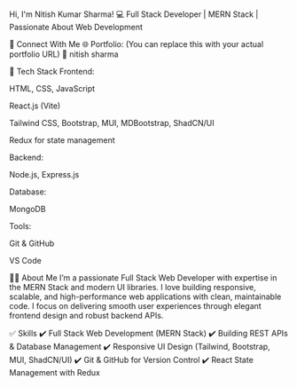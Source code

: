 Hi, I'm Nitish Kumar Sharma!
💻 Full Stack Developer | MERN Stack | Passionate About Web Development

🔗 Connect With Me
🌐 Portfolio: (You can replace this with your actual portfolio URL)
🔗 nitish sharma

🔧 Tech Stack
Frontend:

HTML, CSS, JavaScript

React.js (Vite)

Tailwind CSS, Bootstrap, MUI, MDBootstrap, ShadCN/UI

Redux for state management

Backend:

Node.js, Express.js

Database:

MongoDB

Tools:

Git & GitHub

VS Code

👨‍💻 About Me
I’m a passionate Full Stack Web Developer with expertise in the MERN Stack and modern UI libraries. I love building responsive, scalable, and high-performance web applications with clean, maintainable code. I focus on delivering smooth user experiences through elegant frontend design and robust backend APIs.

✅ Skills
✔️ Full Stack Web Development (MERN Stack)
✔️ Building REST APIs & Database Management
✔️ Responsive UI Design (Tailwind, Bootstrap, MUI, ShadCN/UI)
✔️ Git & GitHub for Version Control
✔️ React State Management with Redux



